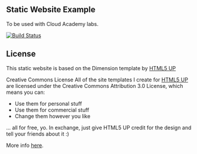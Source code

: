 Static Website Example
----------------------

To be used with Cloud Academy labs.

[![Build Status](http://18.116.73.2:8080/buildStatus/icon?job=Ec2-cloud-lilya)](http://18.116.73.2:8080/job/Ec2-cloud-lilya/)

License
----------------------

This static website is based on the Dimension template by [HTML5 UP](https://html5up.net/)

Creative Commons License
All of the site templates I create for [HTML5 UP](https://html5up.net/) are licensed under the Creative Commons Attribution 3.0 License, which means you can:
 - Use them for personal stuff
 - Use them for commercial stuff
 - Change them however you like


... all for free, yo. In exchange, just give HTML5 UP credit for the design and tell your friends about it :)

More info [here](https://html5up.net/license).

